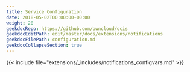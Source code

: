 ```yaml
---
title: Service Configuration
date: 2018-05-02T00:00:00+00:00
weight: 20
geekdocRepo: https://github.com/owncloud/ocis
geekdocEditPath: edit/master/docs/extensions/notifications
geekdocFilePath: configuration.md
geekdocCollapseSection: true
---
```



{{< include file="extensions/_includes/notifications_configvars.md" >}}